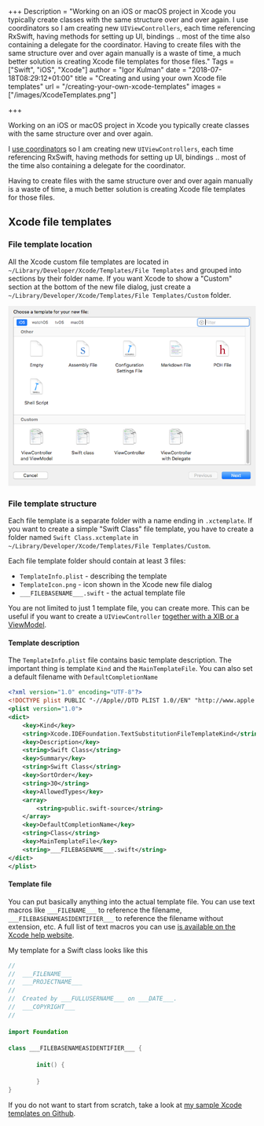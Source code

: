 +++
Description = "Working on an iOS or macOS project in Xcode you typically create classes with the same structure over and over again. I use coordinators so I am creating new `UIViewControllers`, each time referencing RxSwift, having methods for setting up UI, bindings .. most of the time also containing a delegate for the coordinator. Having to create files with the same structure over and over again manually is a waste of time, a much better solution is creating Xcode file templates for those files."
Tags = ["Swift", "iOS", "Xcode"]
author = "Igor Kulman"
date = "2018-07-18T08:29:12+01:00"
title = "Creating and using your own Xcode file templates"
url = "/creating-your-own-xcode-templates"
images = ["/images/XcodeTemplates.png"]

+++

Working on an iOS or macOS project in Xcode you typically create classes with the same structure over and over again. 

I [use coordinators](/architecting-ios-apps-coordinators) so I am creating new `UIViewControllers`, each time referencing RxSwift, having methods for setting up UI, bindings .. most of the time also containing a delegate for the coordinator. 

Having to create files with the same structure over and over again manually is a waste of time, a much better solution is creating Xcode file templates for those files.

## Xcode file templates

### File template location

All the Xcode custom file templates are located in `~/Library/Developer/Xcode/Templates/File Templates` and grouped into sections by their folder name. If you want Xcode to show a "Custom" section at the bottom of the new file dialog, just create a `~/Library/Developer/Xcode/Templates/File Templates/Custom` folder.

![Custom Xcode templates](XcodeTemplates.png)

### File template structure

Each file template is a separate folder with a name ending in `.xctemplate`. If you want to create a simple "Swift Class" file template, you have to create a folder named `Swift Class.xctemplate` in `~/Library/Developer/Xcode/Templates/File Templates/Custom`. 

Each file template folder should contain at least 3 files:

- `TemplateInfo.plist` - describing the template
- `TemplateIcon.png` - icon shown in the Xcode new file dialog
- `___FILEBASENAME___.swift` - the actual template file

<!--more-->

You are not limited to just 1 template file, you can create more. This can be useful if you want to create a `UIViewController` [together with a XIB or a ViewModel](https://github.com/igorkulman/xcode-templates/tree/master/Templates/ViewController%20and%20ViewModel.xctemplate).

#### Template description

The `TemplateInfo.plist` file contains basic template description. The important thing is template `Kind` and the `MainTemplateFile`. You can also set a default filename with `DefaultCompletionName`

```xml
<?xml version="1.0" encoding="UTF-8"?>
<!DOCTYPE plist PUBLIC "-//Apple//DTD PLIST 1.0//EN" "http://www.apple.com/DTDs/PropertyList-1.0.dtd">
<plist version="1.0">
<dict>
	<key>Kind</key>
	<string>Xcode.IDEFoundation.TextSubstitutionFileTemplateKind</string>
	<key>Description</key>
	<string>Swift Class</string>
	<key>Summary</key>
	<string>Swift Class</string>
	<key>SortOrder</key>
	<string>30</string>
	<key>AllowedTypes</key>
	<array>
		<string>public.swift-source</string>
	</array>
	<key>DefaultCompletionName</key>
	<string>Class</string>
	<key>MainTemplateFile</key>
	<string>___FILEBASENAME___.swift</string>
</dict>
</plist>

```


#### Template file

You can put basically anything into the actual template file. You can use text macros like `___FILENAME___` to reference the filename,  `___FILEBASENAMEASIDENTIFIER___` to reference the filename without extension, etc. A full list of text macros you can use [is available on the Xcode help website](https://help.apple.com/xcode/mac/9.0/index.html?localePath=en.lproj#/dev7fe737ce0).

My template for a Swift class looks like this

```swift
//
//  ___FILENAME___
//  ___PROJECTNAME___
//
//  Created by ___FULLUSERNAME___ on ___DATE___.
//  ___COPYRIGHT___
//

import Foundation

class ___FILEBASENAMEASIDENTIFIER___ {
        
        init() {
                
        }
}
```

If you do not want to start from scratch, take a look at [my sample Xcode templates on Github](https://github.com/igorkulman/xcode-templates).
